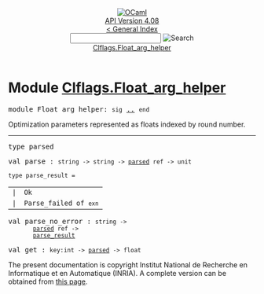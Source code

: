<!-- ((! set title API !)) ((! set documentation !)) ((! set api !)) ((! set nobreadcrumb !)) -->
<div class="api"><header><nav class="toc brand"><a class="brand" href="https://ocaml.org/"><img src="colour-logo-gray.svg" class="svg" alt="OCaml"></a></nav><nav class="toc"><div class="toc_version"><a href="/docs" id="version-select">API Version 4.08</a></div><a href="index.html">&lt; General Index</a><div class="api_search"><input type="text" name="apisearch" id="api_search" oninput="mySearch(false);" onkeypress="this.oninput();" onclick="this.oninput();" onpaste="this.oninput();">
<img src="search_icon.svg" alt="Search" class="svg" onclick="mySearch(false)"></div>
<div id="search_results"></div><div class="toc_title"><a href="#top">Clflags.Float_arg_helper</a></div><ul></ul></nav></header>

<h1>Module <a href="type_Clflags.Float_arg_helper.html">Clflags.Float_arg_helper</a></h1>

<pre><span id="MODULEFloat_arg_helper"><span class="keyword">module</span> Float_arg_helper</span>: <code class="code"><span class="keyword">sig</span></code> <a href="Clflags.Float_arg_helper.html">..</a> <code class="code"><span class="keyword">end</span></code></pre><div class="info module top">
<div class="info-desc">
<p>Optimization parameters represented as floats indexed by round number.</p>
</div>
</div>
<hr width="100%">

<pre><span id="TYPEparsed"><span class="keyword">type</span> <code class="type"></code>parsed</span> </pre>


<pre><span id="VALparse"><span class="keyword">val</span> parse</span> : <code class="type">string -&gt; string -&gt; <a href="Clflags.Float_arg_helper.html#TYPEparsed">parsed</a> ref -&gt; unit</code></pre>
<pre><code><span id="TYPEparse_result"><span class="keyword">type</span> <code class="type"></code>parse_result</span> = </code></pre><table class="typetable">
<tbody><tr>
<td align="left" valign="top">
<code><span class="keyword">|</span></code></td>
<td align="left" valign="top">
<code><span id="TYPEELTparse_result.Ok"><span class="constructor">Ok</span></span></code></td>

</tr>
<tr>
<td align="left" valign="top">
<code><span class="keyword">|</span></code></td>
<td align="left" valign="top">
<code><span id="TYPEELTparse_result.Parse_failed"><span class="constructor">Parse_failed</span></span> <span class="keyword">of</span> <code class="type">exn</code></code></td>

</tr></tbody></table>



<pre><span id="VALparse_no_error"><span class="keyword">val</span> parse_no_error</span> : <code class="type">string -&gt;<br>       <a href="Clflags.Float_arg_helper.html#TYPEparsed">parsed</a> ref -&gt;<br>       <a href="Clflags.Float_arg_helper.html#TYPEparse_result">parse_result</a></code></pre>
<pre><span id="VALget"><span class="keyword">val</span> get</span> : <code class="type">key:int -&gt; <a href="Clflags.Float_arg_helper.html#TYPEparsed">parsed</a> -&gt; float</code></pre>
<div class="copyright">The present documentation is copyright Institut National de Recherche en Informatique et en Automatique (INRIA). A complete version can be obtained from <a href="http://caml.inria.fr/pub/docs/manual-ocaml/">this page</a>.</div></div>
